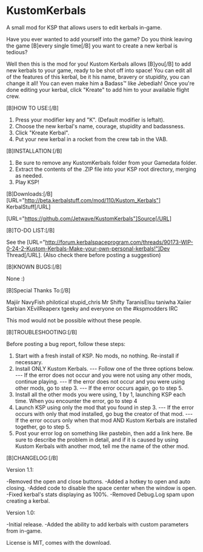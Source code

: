 KustomKerbals
=============

A small mod for KSP that allows users to edit kerbals in-game.


Have you ever wanted to add yourself into the game? Do you think leaving the game [B]every single time[/B] you want to create a new kerbal is tedious?

Well then this is the mod for you! Kustom Kerbals allows [B]you[/B] to add new kerbals to your game, ready to be shot off into space! You can edit all of the features of this kerbal, be it his name, bravery or stupidity, you can change it all! You can even make him a Badass™ like Jebediah! Once you're done editing your kerbal, click "Kreate" to add him to your available flight crew. 

[B]HOW TO USE:[/B]

1) Press your modifier key and "K". (Default modifier is leftalt).
2) Choose the new kerbal's name, courage, stupidity and badassness.
3) Click "Kreate Kerbal".
4) Put your new kerbal in a rocket from the crew tab in the VAB.

[B]INSTALLATION:[/B]

1) Be sure to remove any KustomKerbals folder from your Gamedata folder.
2) Extract the contents of the .ZIP file into your KSP root directory, merging as needed.
3) Play KSP!

[B]Downloads:[/B]
[URL="http://beta.kerbalstuff.com/mod/110/Kustom_Kerbals"]
KerbalStuff[/URL]

[URL="https://github.com/Jetwave/KustomKerbals"]Source[/URL]

[B]TO-DO LIST:[/B]

See the [URL="http://forum.kerbalspaceprogram.com/threads/90173-WIP-0-24-2-Kustom-Kerbals-Make-your-own-personal-kerbals!"]Dev Thread[/URL]. (Also check there before posting a suggestion)

[B]KNOWN BUGS:[/B]

None :)

[B]Special Thanks To:[/B]

Majiir
NavyFish
philotical
stupid_chris
Mr Shifty
TaranisElsu
taniwha
Xaiier
Sarbian
XEvilReaperx
tgeeky
and everyone on the #kspmodders IRC

This mod would not be possible without these people.

[B]TROUBLESHOOTING:[/B]

Before posting a bug report, follow these steps:

1) Start with a fresh install of KSP. No mods, no nothing. Re-install if necessary.
2) Install ONLY Kustom Kerbals. --- Follow one of the three options below.
     --- If the error does not occur and you were not using any other mods, continue playing. 
     --- If the error does not occur and you were using other mods, go to step 3.
     --- If the error occurs again, go to step 5.
3) Install all the other mods you were using, 1 by 1, launching KSP each time. When you encounter the error, go to step 4
4) Launch KSP using only the mod that you found in step 3. 
     --- If the error occurs with only that mod installed, go bug the creator of that mod.
     --- If the error occurs only when that mod AND Kustom Kerbals are installed together, go to step 5.
5) Post your error log on something like pastebin, then add a link here. Be sure to describe the problem in detail, and if it is caused by using Kustom Kerbals with another mod, tell me the name of the other mod.

[B]CHANGELOG:[/B]

Version 1.1:

-Removed the open and close buttons.
-Added a hotkey to open and auto closing.
-Added code to disable the space center when the window is open.
-Fixed kerbal's stats displaying as 100%.
-Removed Debug.Log spam upon creating a kerbal.

Version 1.0:

-Initial release.
-Added the ability to add kerbals with custom parameters from in-game.


License is MIT, comes with the download.